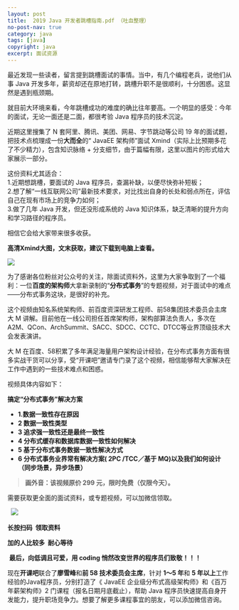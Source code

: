 ```yaml
---
layout: post
title:  2019 Java 开发者跳槽指南.pdf （吐血整理）
no-post-nav: true
category: java
tags: [java]
copyright: java
excerpt: 面试资源
---
```


最近发现一些读者，留言提到跳槽面试的事情。当中，有几个编程老兵，说他们从事 Java 开发多年，薪资却还在原地打转，跳槽升职不是很顺利，十分困惑。这显然是遇到瓶颈期。

就目前大环境来看，今年跳槽成功的难度的确比往年要高。一个明显的感受：今年的面试，无论一面还是二面，都很考验 Java 程序员的技术沉淀。

近期这里搜集了 N 套阿里、腾讯、美团、网易、字节跳动等公司 19 年的面试题，把技术点梳理成一份**大而全**的“ JavaEE 架构师”面试 Xmind（实际上比预期多花了不少精力），包含知识脉络 + 分支细节，由于篇幅有限，这里以图片的形式给大家展示一部分。

这份资料尤其适合：   
1.近期想跳槽，要面试的 Java 程序员，查漏补缺，以便尽快弥补短板；  
2.想了解“一线互联网公司”最新技术要求，对比找出自身的长处和弱点所在，评估自己在现有市场上的竞争力如何；  
3.做了几年 Java 开发，但还没形成系统的 Java 知识体系，缺乏清晰的提升方向和学习路径的程序员。  

相信它会给大家带来很多收获。

**高清Xmind大图，文末获取，建议下载到电脑上查看。**

![](http://favorites.ren/assets/images/2019/it/guanggao01.jpeg)

为了感谢各位粉丝对公众号的关注，除面试资料外，这里为大家争取到了一个福利：一位**百度的架构师**大拿新录制的“**分布式事务**”的专题视频，对于面试中的难点——分布式事务这块，是很好的补充。

这个视频由知名系统架构师、前百度资深研发工程师、前58集团技术委员会主席大 M 讲解。目前他在一线公司担任首席架构师，架构部算法负责人，多次在A2M、QCon、ArchSummit、SACC、SDCC、CCTC、DTCC等业界顶级技术大会发表演讲。

大 M 在百度、58积累了多年满足海量用户架构设计经验，在分布式事务方面有很多实战干货可以分享，受“开课吧”邀请专门录了这个视频，相信能够帮大家解决在工作中遇到的一些技术难点和困惑。

视频具体内容如下：

**搞定“分布式事务”解决方案**

- **1.数据一致性存在原因**     
- **2 数据一致性类型 **  
- **3 追求强一致性还是最终一致性 **  
- **4 分布式缓存和数据库数据一致性如何解决 **  
- **5 基于分布式事务数据一致性解决方式 **  
- **6 分布式事务业界常有解决方案( 2PC /TCC／基于 MQ)以及我们如何设计（同步场景，异步场景）**  

>**画外音：该视频原价 299 元，限时免费（仅限今天）。**

需要获取更全面的面试资料，或专题视频，可以加微信领取。

 
![](http://favorites.ren/assets/images/2019/it/guanggao02.jpeg)

**长按扫码  领取资料**

**加的人比较多  耐心等待**

 **最后，向低调且可爱，用 coding 悄然改变世界的程序员们致敬！！！  **

现在**开课吧**联合了**廖雪峰**和**前 58 技术委员会主席**，针对 **1～5 年**和 **5 年以上**工作经验的Java程序员，分别打造了《 JavaEE 企业级分布式高级架构师》和《百万年薪架构师》2 门课程（报名日期月底截止），帮助 Java 程序员快速提高自身开发能力，提升职场竞争力。想要了解更多课程事宜的朋友，可以添加微信咨询。
